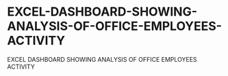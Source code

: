 # EXCEL-DASHBOARD-SHOWING-ANALYSIS-OF-OFFICE-EMPLOYEES-ACTIVITY
EXCEL DASHBOARD SHOWING ANALYSIS OF OFFICE EMPLOYEES ACTIVITY
